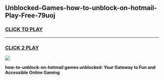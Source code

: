 
## Unblocked-Games-how-to-unblock-on-hotmail-Play-Free-79uoj
<h3>
<a href="https://premium76.site?title=how-to-unblock-on-hotmail&ref=10A">CLICK TO PLAY</a></h3>
<hr>

<h3>
<a href="https://premium76.site?title=how-to-unblock-on-hotmail&ref=10A">CLICK 2 PLAY</a>
  
</h3>

<a href="https://premium76.site?title=how-to-unblock-on-hotmail&ref=10A"><img src="https://clearcache.store/games.png"></a>


**how-to-unblock-on-hotmail games unblocked: Your Gateway to Fun and Accessible Online Gaming**
